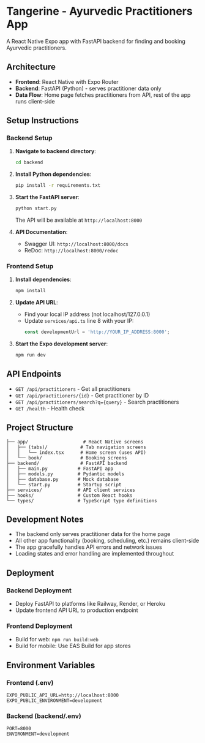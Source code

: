 # Tangerine - Ayurvedic Practitioners App

A React Native Expo app with FastAPI backend for finding and booking Ayurvedic practitioners.

## Architecture

- **Frontend**: React Native with Expo Router
- **Backend**: FastAPI (Python) - serves practitioner data only
- **Data Flow**: Home page fetches practitioners from API, rest of the app runs client-side

## Setup Instructions

### Backend Setup

1. **Navigate to backend directory**:
   ```bash
   cd backend
   ```

2. **Install Python dependencies**:
   ```bash
   pip install -r requirements.txt
   ```

3. **Start the FastAPI server**:
   ```bash
   python start.py
   ```
   
   The API will be available at `http://localhost:8000`

4. **API Documentation**:
   - Swagger UI: `http://localhost:8000/docs`
   - ReDoc: `http://localhost:8000/redoc`

### Frontend Setup

1. **Install dependencies**:
   ```bash
   npm install
   ```

2. **Update API URL**:
   - Find your local IP address (not localhost/127.0.0.1)
   - Update `services/api.ts` line 8 with your IP:
     ```typescript
     const developmentUrl = 'http://YOUR_IP_ADDRESS:8000';
     ```

3. **Start the Expo development server**:
   ```bash
   npm run dev
   ```

## API Endpoints

- `GET /api/practitioners` - Get all practitioners
- `GET /api/practitioners/{id}` - Get practitioner by ID
- `GET /api/practitioners/search?q={query}` - Search practitioners
- `GET /health` - Health check

## Project Structure

```
├── app/                    # React Native screens
│   ├── (tabs)/            # Tab navigation screens
│   │   └── index.tsx      # Home screen (uses API)
│   └── book/              # Booking screens
├── backend/               # FastAPI backend
│   ├── main.py           # FastAPI app
│   ├── models.py         # Pydantic models
│   ├── database.py       # Mock database
│   └── start.py          # Startup script
├── services/             # API client services
├── hooks/                # Custom React hooks
└── types/                # TypeScript type definitions
```

## Development Notes

- The backend only serves practitioner data for the home page
- All other app functionality (booking, scheduling, etc.) remains client-side
- The app gracefully handles API errors and network issues
- Loading states and error handling are implemented throughout

## Deployment

### Backend Deployment
- Deploy FastAPI to platforms like Railway, Render, or Heroku
- Update frontend API URL to production endpoint

### Frontend Deployment
- Build for web: `npm run build:web`
- Build for mobile: Use EAS Build for app stores

## Environment Variables

### Frontend (.env)
```
EXPO_PUBLIC_API_URL=http://localhost:8000
EXPO_PUBLIC_ENVIRONMENT=development
```

### Backend (backend/.env)
```
PORT=8000
ENVIRONMENT=development
```